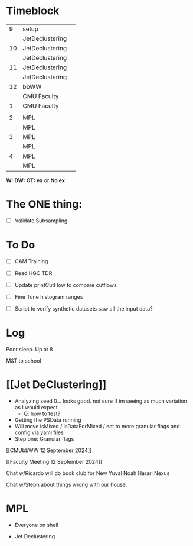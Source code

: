 # Timeblock

|     |                 |     |
| --- | --------------- | --- |
| 9   | setup           |     |
|     | JetDeclustering |     |
| 10  | JetDeclustering |     |
|     | JetDeclustering |     |
| 11  | JetDeclustering |     |
|     | JetDeclustering |     |
| 12  | bbWW            |     |
|     | CMU Faculty     |     |
| 1   | CMU Faculty     |     |
|     |                 |     |
| 2   | MPL             |     |
|     | MPL             |     |
| 3   | MPL             |     |
|     | MPL             |     |
| 4   | MPL             |     |
|     | MPL             |     |

**W:**
**DW:**
**OT:**
**ex** or **No ex**

# The ONE thing: 
- [ ] Validate Subsampling


# To Do
- [ ] CAM Training
- [ ] Read HGC TDR
- [ ] Update printCutFlow to compare cutflows
- [ ] Fine Tune histogram ranges
- [ ] Script to verify synthetic datasets saw all the input data?


# Log

Poor sleep.   Up at 8

M&T to school 

# [[Jet DeClustering]]
- Analyzing seed 0... looks good. not sure If im seeing as much variation as I would expect. 
	- Q: how to test?
- Getting the PSData running
- Will move isMixed / isDataForMixed / ect to more granular flags and config via yaml files
- Step one: Granular flags 

[[CMUbbWW 12 September 2024]]

[[Faculty Meeting 12 September 2024]]

Chat w/Ricardo will do book club for New Yuval Noah Harari Nexus 

Chat w/Steph about things wrong with our house.

# MPL
- Everyone on shell
* Jet Declustering


